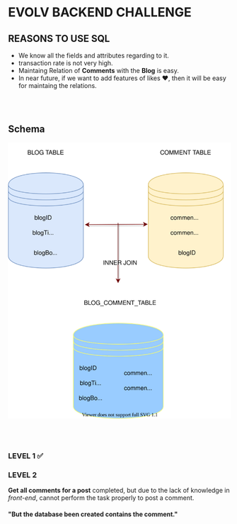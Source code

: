 # EVOLV BACKEND CHALLENGE

<h2> REASONS TO USE SQL </h2>
<ul>
  <li> We know all the fields and attributes regarding to it. </li>
  <li> transaction rate is not very high. </li>
  <li> Maintaing Relation of <strong>Comments</strong> with the <strong>Blog</strong> is easy. </li>
  <li> In near future, if we want to add features of likes &#10084;, then it will be easy for maintaing the relations. </li>
</ul>
<br> <br>

<h2>Schema </h2>
<img src="https://raw.githubusercontent.com/pranjalshikhar/evolv-backend/9de891d26583ce2a5ad41767b8b9871863c02636/schema.svg" />

<br><br>
<h3>LEVEL 1 &#9989;</h3>
<h3>LEVEL 2 </h3>
<p><strong>Get all comments for a post</strong> completed, but due to the lack of knowledge in <em>front-end</em>, cannot perform the task properly to post a comment.
<br>
<h4>"But the database been created contains the comment."</h4></p>
